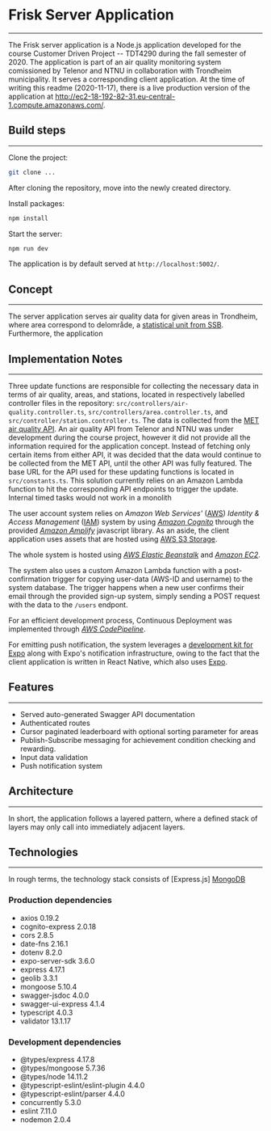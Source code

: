 # Frisk Server Application
---
The Frisk server application is a Node.js application developed for the course Customer Driven Project -- TDT4290 during the fall semester of 2020. The application is part of an air quality monitoring system comissioned by Telenor and NTNU in collaboration with Trondheim municipality. It serves a corresponding client application. At the time of writing this readme (2020-11-17), there is a live production version of the application at http://ec2-18-192-82-31.eu-central-1.compute.amazonaws.com/.

## Build steps
---
Clone the project:
``` bash
git clone ...
```

After cloning the repository, move into the newly created directory.

Install packages:
``` bash 
npm install 
```

Start the server:
``` bash 
npm run dev 
```

The application is by default served at ```http://localhost:5002/```. 

## Concept
---
The server application serves air quality data for given areas in Trondheim, where area correspond to delområde, a [statistical unit from SSB](https://www.ssb.no/a/metadata/definisjoner/variabler/main.html). Furthermore, the application 

## Implementation Notes
---
Three update functions are responsible for collecting the necessary data in terms of air quality, areas, and stations, located in respectively labelled controller files in the repository:  ``` src/controllers/air-quality.controller.ts ```,  ``` src/controllers/area.controller.ts ```, and  ``` src/controller/station.controller.ts ```. The data is collected from the [MET air quality API](https://api.met.no/weatherapi/airqualityforecast/0.1/documentation). An air quality API from Telenor and NTNU was under development during the course project, however it did not provide all the information required for the application concept. Instead of fetching only certain items from either API, it was decided that the data would continue to be collected from the MET API, until the other API was fully featured. The base URL for the API used for these updating functions is located in ``` src/constants.ts ```. This solution currently relies on an Amazon Lambda function to hit the corresponding API endpoints to trigger the update. Internal timed tasks would not work in a monolith

The user account system relies on _Amazon Web Services'_ ([AWS](https://aws.amazon.com/)) _Identity & Access Management_ ([IAM](https://aws.amazon.com/iam/)) system by using [_Amazon Cognito_](https://aws.amazon.com/cognito/) through the provided [_Amazon Amplify_](https://aws.amazon.com/amplify/) javascript library. As an aside, the client application uses assets that are hosted using [AWS S3 Storage](https://aws.amazon.com/s3/). 

The whole system is hosted using [_AWS Elastic Beanstalk_](https://aws.amazon.com/elasticbeanstalk/) and [_Amazon EC2_](https://aws.amazon.com/ec2/).

The system also uses a custom Amazon Lambda function with a post-confirmation trigger for copying user-data (AWS-ID and username) to the system database. The trigger happens when a new user confirms their email through the provided sign-up system, simply sending a POST request with the data to the ```/users``` endpont. 

For an efficient development process, Continuous Deployment was implemented through [_AWS CodePipeline_](https://aws.amazon.com/codepipeline/).

For emitting push notification, the system leverages a [development kit for Expo](https://github.com/expo/expo-server-sdk-node) along with Expo's notification infrastructure, owing to the fact that the client application is written in React Native, which also uses [Expo](https://docs.expo.io/).

## Features
---
- Served auto-generated Swagger API documentation
- Authenticated routes
- Cursor paginated leaderboard with optional sorting parameter for areas
- Publish-Subscribe messaging for achievement condition checking and rewarding. 
- Input data validation
- Push notification system

## Architecture
---
In short, the application follows a layered pattern, where a defined stack of layers may only call into immediately adjacent layers. 




## Technologies
---
In rough terms, the technology stack consists of [Express.js]
[MongoDB](https://www.mongodb.com/)

### Production dependencies
- axios 0.19.2
- cognito-express 2.0.18
- cors 2.8.5
- date-fns 2.16.1
- dotenv 8.2.0
- expo-server-sdk 3.6.0
- express 4.17.1
- geolib 3.3.1
- mongoose 5.10.4
- swagger-jsdoc 4.0.0
- swagger-ui-express 4.1.4
- typescript 4.0.3
- validator 13.1.17

### Development dependencies
- @types/express 4.17.8
- @types/mongoose 5.7.36
- @types/node 14.11.2
- @typescript-eslint/eslint-plugin 4.4.0
- @typescript-eslint/parser 4.4.0
- concurrently 5.3.0
- eslint 7.11.0
- nodemon 2.0.4
